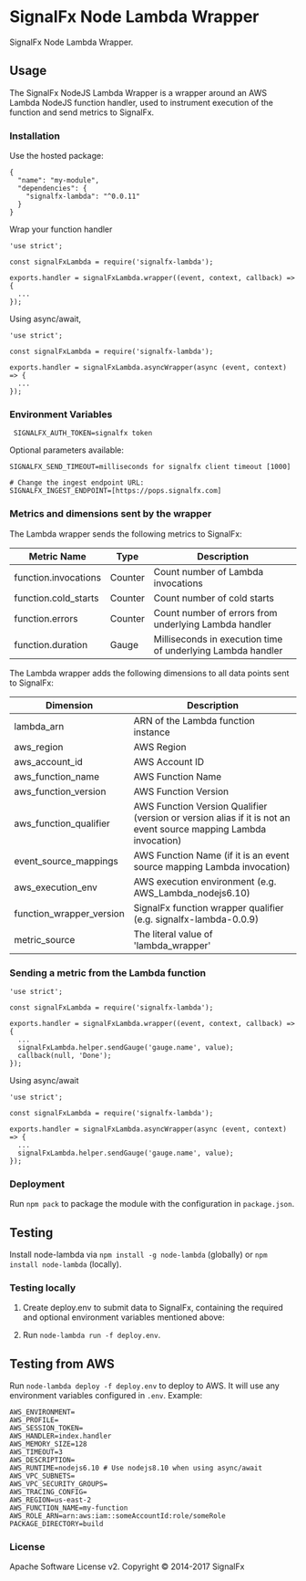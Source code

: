 # SignalFx Node Lambda Wrapper

SignalFx Node Lambda Wrapper.

## Usage

The SignalFx NodeJS Lambda Wrapper is a wrapper around an AWS Lambda NodeJS function handler, used to instrument execution of the function and send metrics to SignalFx.

### Installation

Use the hosted package:
```
{
  "name": "my-module",
  "dependencies": {
    "signalfx-lambda": "^0.0.11"
  }
}
```

Wrap your function handler
```
'use strict';

const signalFxLambda = require('signalfx-lambda');

exports.handler = signalFxLambda.wrapper((event, context, callback) => {
  ...
});
```

Using async/await,
```
'use strict';

const signalFxLambda = require('signalfx-lambda');

exports.handler = signalFxLambda.asyncWrapper(async (event, context) => {
  ...
});
```


### Environment Variables

```
 SIGNALFX_AUTH_TOKEN=signalfx token
```

Optional parameters available:
```
SIGNALFX_SEND_TIMEOUT=milliseconds for signalfx client timeout [1000]

# Change the ingest endpoint URL:
SIGNALFX_INGEST_ENDPOINT=[https://pops.signalfx.com]
```

### Metrics and dimensions sent by the wrapper

The Lambda wrapper sends the following metrics to SignalFx:

| Metric Name  | Type | Description |
| ------------- | ------------- | ---|
| function.invocations  | Counter  | Count number of Lambda invocations|
| function.cold_starts  | Counter  | Count number of cold starts|
| function.errors  | Counter  | Count number of errors from underlying Lambda handler|
| function.duration  | Gauge  | Milliseconds in execution time of underlying Lambda handler|

The Lambda wrapper adds the following dimensions to all data points sent to SignalFx:

| Dimension | Description |
| ------------- | ---|
| lambda_arn  | ARN of the Lambda function instance |
| aws_region  | AWS Region  |
| aws_account_id | AWS Account ID  |
| aws_function_name  | AWS Function Name |
| aws_function_version  | AWS Function Version |
| aws_function_qualifier  | AWS Function Version Qualifier (version or version alias if it is not an event source mapping Lambda invocation) |
| event_source_mappings  | AWS Function Name (if it is an event source mapping Lambda invocation) |
| aws_execution_env  | AWS execution environment (e.g. AWS_Lambda_nodejs6.10) |
| function_wrapper_version  | SignalFx function wrapper qualifier (e.g. signalfx-lambda-0.0.9) |
| metric_source | The literal value of 'lambda_wrapper' |

### Sending a metric from the Lambda function

```
'use strict';

const signalFxLambda = require('signalfx-lambda');

exports.handler = signalFxLambda.wrapper((event, context, callback) => {
  ...
  signalFxLambda.helper.sendGauge('gauge.name', value);
  callback(null, 'Done');
});
```

Using async/await
```
'use strict';

const signalFxLambda = require('signalfx-lambda');

exports.handler = signalFxLambda.asyncWrapper(async (event, context) => {
  ...
  signalFxLambda.helper.sendGauge('gauge.name', value);
});
```

### Deployment

Run `npm pack` to package the module with the configuration in `package.json`.

## Testing

Install node-lambda via `npm install -g node-lambda` (globally) or `npm install node-lambda` (locally).

### Testing locally

1) Create deploy.env to submit data to SignalFx, containing the required and optional environment variables mentioned above:

2) Run `node-lambda run -f deploy.env`.

## Testing from AWS

Run `node-lambda deploy -f deploy.env` to deploy to AWS. It will use any environment variables configured in `.env`. Example:

```
AWS_ENVIRONMENT=
AWS_PROFILE=
AWS_SESSION_TOKEN=
AWS_HANDLER=index.handler
AWS_MEMORY_SIZE=128
AWS_TIMEOUT=3
AWS_DESCRIPTION=
AWS_RUNTIME=nodejs6.10 # Use nodejs8.10 when using async/await
AWS_VPC_SUBNETS=
AWS_VPC_SECURITY_GROUPS=
AWS_TRACING_CONFIG=
AWS_REGION=us-east-2
AWS_FUNCTION_NAME=my-function
AWS_ROLE_ARN=arn:aws:iam::someAccountId:role/someRole
PACKAGE_DIRECTORY=build
```

### License

Apache Software License v2. Copyright © 2014-2017 SignalFx
